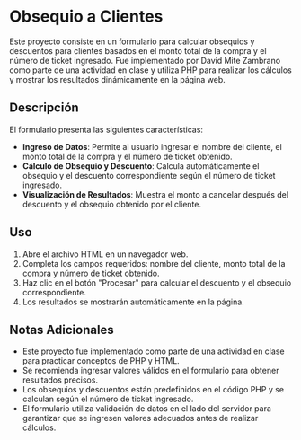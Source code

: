 # Obsequio a Clientes

Este proyecto consiste en un formulario para calcular obsequios y descuentos para clientes basados en el monto total de la compra y el número de ticket ingresado. Fue implementado por David Mite Zambrano como parte de una actividad en clase y utiliza PHP para realizar los cálculos y mostrar los resultados dinámicamente en la página web.

## Descripción

El formulario presenta las siguientes características:

- **Ingreso de Datos**: Permite al usuario ingresar el nombre del cliente, el monto total de la compra y el número de ticket obtenido.
- **Cálculo de Obsequio y Descuento**: Calcula automáticamente el obsequio y el descuento correspondiente según el número de ticket ingresado.
- **Visualización de Resultados**: Muestra el monto a cancelar después del descuento y el obsequio obtenido por el cliente.

## Uso

1. Abre el archivo HTML en un navegador web.
2. Completa los campos requeridos: nombre del cliente, monto total de la compra y número de ticket obtenido.
3. Haz clic en el botón "Procesar" para calcular el descuento y el obsequio correspondiente.
4. Los resultados se mostrarán automáticamente en la página.

## Notas Adicionales

- Este proyecto fue implementado como parte de una actividad en clase para practicar conceptos de PHP y HTML.
- Se recomienda ingresar valores válidos en el formulario para obtener resultados precisos.
- Los obsequios y descuentos están predefinidos en el código PHP y se calculan según el número de ticket ingresado.
- El formulario utiliza validación de datos en el lado del servidor para garantizar que se ingresen valores adecuados antes de realizar cálculos.
